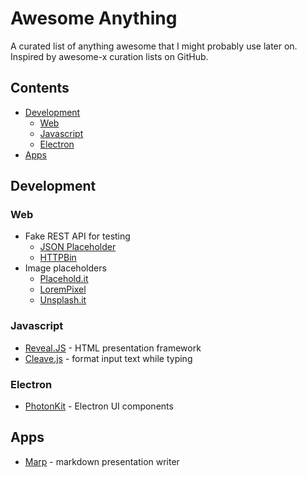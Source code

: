 # Awesome Anything
A curated list of anything awesome that I might probably use later on. Inspired by awesome-x curation lists on GitHub.

## Contents

- [Development](development)
    - [Web](web)
    - [Javascript](javascript)
    - [Electron](electron)
- [Apps](apps)

## Development

### Web
- Fake REST API for testing
	- [JSON Placeholder](http://jsonplaceholder.typicode.com)
	- [HTTPBin](http://httpbin.org)
- Image placeholders
	- [Placehold.it](http://www.placehold.it)
	- [LoremPixel](http://lorempixel.com)
	- [Unsplash.it](https://unsplash.it)

### Javascript
- [Reveal.JS](https://github.com/hakimel/reveal.js) - HTML presentation framework
- [Cleave.js](http://nosir.github.io/cleave.js/) - format input text while typing

### Electron
- [PhotonKit](http://photonkit.com) - Electron UI components

## Apps
- [Marp](https://github.com/yhatt/marp) - markdown presentation writer
